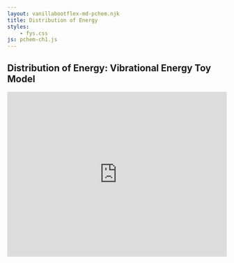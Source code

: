 ```yaml
---
layout: vanillabootflex-md-pchem.njk
title: Distribution of Energy
styles:
    - fys.css
js: pchem-ch1.js
---
```


## Distribution of Energy: Vibrational Energy Toy Model

<div style="position: relative; width: 100%; height: 0; padding-bottom: 75%;">
    <iframe style="position: absolute; left: 0; top: 0; width: 100%; height: 100%; border: 0;" scrolling="no" src="https://expl.ai/TWHFDRQ?mode=embed" frameborder="0" allowfullscreen></iframe>
</div>


